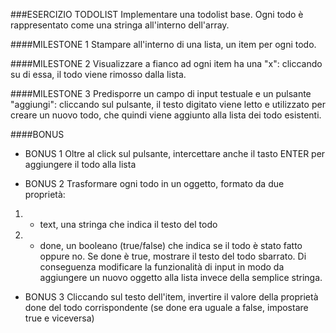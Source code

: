 ###ESERCIZIO TODOLIST
Implementare una todolist base. Ogni todo è rappresentato come una stringa all'interno dell'array.

####MILESTONE 1
Stampare all'interno di una lista, un item per ogni todo.

####MILESTONE 2
Visualizzare a fianco ad ogni item ha una "x": cliccando su di essa, il todo viene rimosso dalla lista.

####MILESTONE 3
Predisporre un campo di input testuale e un pulsante "aggiungi": cliccando sul pulsante, il testo digitato viene letto e utilizzato per creare un nuovo todo, che quindi viene aggiunto alla lista dei todo esistenti.

####BONUS
* BONUS 1
Oltre al click sul pulsante, intercettare anche il tasto ENTER per aggiungere il todo alla lista

* BONUS 2
Trasformare ogni todo in un oggetto, formato da due proprietà:
1. -  text, una stringa che indica il testo del todo
2. -  done, un booleano (true/false) che indica se il todo è stato fatto oppure no. Se done è true, mostrare il testo del todo sbarrato.
Di conseguenza modificare la funzionalità di input in modo da aggiungere un nuovo oggetto alla lista invece della semplice stringa.
* BONUS 3
Cliccando sul testo dell'item, invertire il valore della proprietà done del todo corrispondente (se done era uguale a false, impostare true e viceversa)